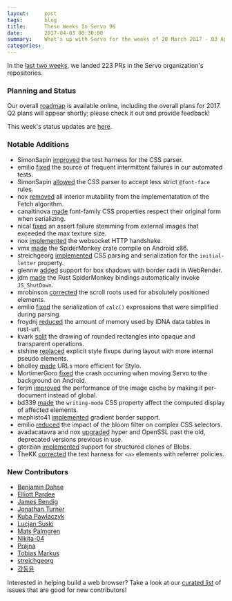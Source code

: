 ```yaml
---
layout:     post
tags:       blog
title:      These Weeks In Servo 96
date:       2017-04-03 00:30:00
summary:    What's up with Servo for the weeks of 20 March 2017 - 03 Apr 2017
categories:
---
```


In the [last two weeks](https://github.com/pulls?utf8=%E2%9C%93&q=is%3Apr+is%3Amerged+closed%3A2017-03-20..2017-04-03+user%3Aservo+),
we landed 223 PRs in the Servo organization's repositories.

### Planning and Status

Our overall [roadmap](https://github.com/servo/servo/wiki/Roadmap) is available online, including the overall plans for 2017.
Q2 plans will appear shortly; please check it out and provide feedback!

This week's status updates are [here](https://www.standu.ps/project/servo/).

### Notable Additions

- SimonSapin [improved](https://github.com/servo/rust-cssparser/pull/130) the test harness for the CSS parser.
- emilio [fixed](https://github.com/servo/webrender/pull/1050) the source of frequent intermittent failures in our automated tests.
- SimonSapin [allowed](https://github.com/servo/servo/pull/16224) the CSS parser to accept less strict `@font-face` rules.
- nox [removed](https://github.com/servo/servo/pull/16214) all interior mutability from the implementatation of the Fetch algorithm.
- canaltinova [made](https://github.com/servo/servo/pull/16194) font-family CSS properties respect their original form when serializing.
- nical [fixed](https://github.com/servo/webrender/pull/1036) an assert failure stemming from external images that exceeded the max texture size.
- nox [implemented](https://github.com/servo/servo/pull/16180) the websocket HTTP handshake.
- vmx [made](https://github.com/servo/mozjs/pull/115) the SpiderMonkey crate compile on Android x86.
- streichgeorg [implemented](https://github.com/servo/servo/pull/16166) CSS parsing and serialization for the `initial-letter` property.
- glennw [added](https://github.com/servo/webrender/pull/1015) support for box shadows with border radii in WebRender.
- jdm [made](https://github.com/servo/rust-mozjs/pull/344) the Rust SpiderMonkey bindings automatically invoke `JS_ShutDown`.
- mrobinson [corrected](https://github.com/servo/servo/pull/16146) the scroll roots used for absolutely positioned elements.
- emilio [fixed](https://github.com/servo/servo/pull/16144) the serialization of `calc()` expressions that were simplified during parsing.
- froydnj [reduced](https://github.com/servo/rust-url/pull/291) the amount of memory used by IDNA data tables in rust-url.
- kvark [split](https://github.com/servo/webrender/pull/1005) the drawing of rounded rectangles into opaque and transparent operations.
- stshine [replaced](https://github.com/servo/servo/pull/16096) explicit style fixups during layout with more internal pseudo elements.
- bholley [made](https://github.com/servo/servo/pull/16092) URLs more efficient for Stylo.
- MortimerGoro [fixed](https://github.com/servo/glutin/pull/121) the crash occurring when moving Servo to the background on Android.
- ferjm [improved](https://github.com/servo/servo/pull/16048) the performance of the image cache by making it per-document instead of global.
- bd339 [made](https://github.com/servo/servo/pull/16044) the `writing-mode` CSS property affect the computed display of affected elements.
- mephisto41 [implemented](https://github.com/servo/servo/pull/15905) gradient border support.
- emilio [reduced](https://github.com/servo/servo/pull/15890) the impact of the bloom filter on complex CSS selectors.
- avadacatavra and nox [upgraded](https://github.com/servo/servo/pull/15868) hyper and OpenSSL past the old, deprecated versions previous in use.
- gterzian [implemented](https://github.com/servo/servo/pull/15519) support for structured clones of Blobs.
- TheKK [corrected](https://github.com/servo/servo/pull/13713) the test harness for `<a>` elements with referrer policies.

### New Contributors

- [Benjamin Dahse](https://github.com/bd339)
- [Elliott Pardee](https://github.com/vypr)
- [James Bendig](https://github.com/jbendig)
- [Jonathan Turner](https://github.com/jonathandturner)
- [Kuba Pawlaczyk](https://github.com/Adynatos)
- [Lucjan Suski](https://github.com/methyl)
- [Mats Palmgren](https://github.com/matspalmgren)
- [Nikita-04](https://github.com/niki-04)
- [Prajna](https://github.com/pcpeters)
- [Tobias Markus](https://github.com/tobbi)
- [streichgeorg](https://github.com/streichgeorg)
- [강동윤](https://github.com/kdy1997)

Interested in helping build a web browser? Take a look at our [curated list](https://starters.servo.org/) of issues that are good for new contributors!
